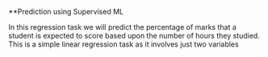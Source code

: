 **Prediction using Supervised ML

In this regression task we will predict the percentage of marks that a student is expected to score based upon the number of hours they studied. This is a simple linear regression task as it involves just two variables
